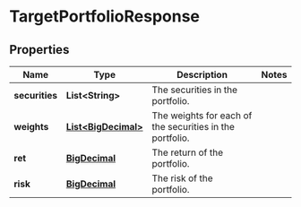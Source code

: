 
# TargetPortfolioResponse

## Properties
Name | Type | Description | Notes
------------ | ------------- | ------------- | -------------
**securities** | **List&lt;String&gt;** | The securities in the portfolio. | 
**weights** | [**List&lt;BigDecimal&gt;**](BigDecimal.md) | The weights for each of the securities in the portfolio. | 
**ret** | [**BigDecimal**](BigDecimal.md) | The return of the portfolio. | 
**risk** | [**BigDecimal**](BigDecimal.md) | The risk of the portfolio. | 



